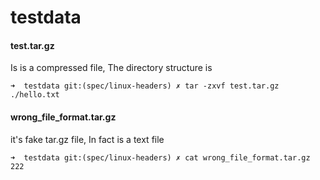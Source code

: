 # testdata

#### test.tar.gz
Is is a compressed file, The directory structure is
```
➜  testdata git:(spec/linux-headers) ✗ tar -zxvf test.tar.gz 
./hello.txt
```

#### wrong_file_format.tar.gz
it's fake tar.gz file, In fact is a text file
```
➜  testdata git:(spec/linux-headers) ✗ cat wrong_file_format.tar.gz 
222
```
